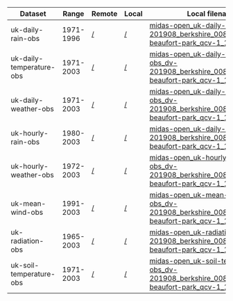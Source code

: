 | Dataset                  | Range     | Remote     | Local    | Local filename |
|--------------------------|-----------|------------|----------|----------------|
| uk-daily-rain-obs        | 1971-1996 | [/][rdr]   | [/][ldr] | [midas-open_uk-daily-rain-obs_dv-201908_berkshire_00838_bracknell-beaufort-park_qcv-1_1991.csv][ldr91] |
| uk-daily-temperature-obs | 1971-2003 | [/][rdt]   | [/][ldt] | [midas-open_uk-daily-temperature-obs_dv-201908_berkshire_00838_bracknell-beaufort-park_qcv-1_1991.csv][ldt91] |
| uk-daily-weather-obs     | 1971-2003 | [/][rdw]   | [/][ldw] | [midas-open_uk-daily-weather-obs_dv-201908_berkshire_00838_bracknell-beaufort-park_qcv-1_1995.csv][ldw91] |
| uk-hourly-rain-obs       | 1980-2003 | [/][rhr]   | [/][lhr] | [midas-open_uk-daily-rain-obs_dv-201908_berkshire_00838_bracknell-beaufort-park_qcv-1_1991.csv][lhr91] |
| uk-hourly-weather-obs    | 1972-2003 | [/][rhw]   | [/][lhw] | [midas-open_uk-hourly-weather-obs_dv-201908_berkshire_00838_bracknell-beaufort-park_qcv-1_1995.csv][lhw91] |
| uk-mean-wind-obs         | 1991-2003 | [/][rmw]   | [/][lmw] | [midas-open_uk-mean-wind-obs_dv-201908_berkshire_00838_bracknell-beaufort-park_qcv-1_1995.csv][lmw91] |
| uk-radiation-obs         | 1965-2003 | [/][rsr]   | [/][lsr] | [midas-open_uk-radiation-obs_dv-201908_berkshire_00838_bracknell-beaufort-park_qcv-1_1995.csv][lsr91] |
| uk-soil-temperature-obs  | 1971-2003 | [/][rst]   | [/][lst] | [midas-open_uk-soil-temperature-obs_dv-201908_berkshire_00838_bracknell-beaufort-park_qcv-1_1995.csv][lst91] |


[rdr]: http://dap.ceda.ac.uk/badc/ukmo-midas-open/data/uk-daily-rain-obs/dataset-version-201908/berkshire/00838_bracknell-beaufort-park/qc-version-1/
[ldr]: /badc/ukmo-midas-open/data/uk-daily-rain-obs/dataset-version-201908/berkshire/00838_bracknell-beaufort-park/qc-version-1/
[ldr91]: /badc/ukmo-midas-open/data/uk-daily-rain-obs/dataset-version-201908/berkshire/00838_bracknell-beaufort-park/qc-version-1/midas-open_uk-daily-rain-obs_dv-201908_berkshire_00838_bracknell-beaufort-park_qcv-1_1991.csv

[rdt]: http://dap.ceda.ac.uk/badc/ukmo-midas-open/data/uk-daily-temperature-obs/dataset-version-201908/berkshire/00838_bracknell-beaufort-park/qc-version-1/
[ldt]: /badc/ukmo-midas-open/data/uk-daily-temperature-obs/dataset-version-201908/berkshire/00838_bracknell-beaufort-park/qc-version-1/
[ldt91]: /badc/ukmo-midas-open/data/uk-daily-temperature-obs/dataset-version-201908/berkshire/00838_bracknell-beaufort-park/qc-version-1/midas-open_uk-daily-temperature-obs_dv-201908_berkshire_00838_bracknell-beaufort-park_qcv-1_1991.csv

[rdw]: http://dap.ceda.ac.uk/badc/ukmo-midas-open/data/uk-daily-weather-obs/dataset-version-201908/berkshire/00838_bracknell-beaufort-park/qc-version-1/
[ldw]: /badc/ukmo-midas-open/data/uk-daily-weather-obs/dataset-version-201908/berkshire/00838_bracknell-beaufort-park/qc-version-1/
[ldw91]: /badc/ukmo-midas-open/data/uk-daily-weather-obs/dataset-version-201908/berkshire/00838_bracknell-beaufort-park/qc-version-1/midas-open_uk-daily-weather-obs_dv-201908_berkshire_00838_bracknell-beaufort-park_qcv-1_1995.csv

[rhr]: http://dap.ceda.ac.uk/badc/ukmo-midas-open/data/uk-hourly-rain-obs/dataset-version-201908/berkshire/00838_bracknell-beaufort-park/qc-version-1/
[lhr]: /badc/ukmo-midas-open/data/uk-hourly-rain-obs/dataset-version-201908/berkshire/00838_bracknell-beaufort-park/qc-version-1/
[lhr91]: /badc/ukmo-midas-open/data/uk-hourly-rain-obs/dataset-version-201908/berkshire/00838_bracknell-beaufort-park/qc-version-1/midas-open_uk-hourly-rain-obs_dv-201908_berkshire_00838_bracknell-beaufort-park_qcv-1_1995.csv

[rhw]: http://dap.ceda.ac.uk/badc/ukmo-midas-open/data/uk-hourly-weather-obs/dataset-version-201908/berkshire/00838_bracknell-beaufort-park/qc-version-1/
[lhw]: /badc/ukmo-midas-open/data/uk-hourly-weather-obs/dataset-version-201908/berkshire/00838_bracknell-beaufort-park/qc-version-1/
[lhw91]: /badc/ukmo-midas-open/data/uk-hourly-weather-obs/dataset-version-201908/berkshire/00838_bracknell-beaufort-park/qc-version-1/midas-open_uk-hourly-weather-obs_dv-201908_berkshire_00838_bracknell-beaufort-park_qcv-1_1995.csv

[rmw]: http://dap.ceda.ac.uk/badc/ukmo-midas-open/data/uk-mean-wind-obs/dataset-version-201908/berkshire/00838_bracknell-beaufort-park/qc-version-1/
[lmw]: /badc/ukmo-midas-open/data/uk-mean-wind-obs/dataset-version-201908/berkshire/00838_bracknell-beaufort-park/qc-version-1/
[lmw91]: /badc/ukmo-midas-open/data/uk-mean-wind-obs/dataset-version-201908/berkshire/00838_bracknell-beaufort-park/qc-version-1/midas-open_uk-mean-wind-obs_dv-201908_berkshire_00838_bracknell-beaufort-park_qcv-1_1995.csv

[rsr]: http://dap.ceda.ac.uk/badc/ukmo-midas-open/data/uk-radiation-obs/dataset-version-201908/berkshire/00838_bracknell-beaufort-park/qc-version-1/
[lsr]: /badc/ukmo-midas-open/data/uk-radiation-obs/dataset-version-201908/berkshire/00838_bracknell-beaufort-park/qc-version-1/ 
[lsr91]: /badc/ukmo-midas-open/data/uk-radiation-obs/dataset-version-201908/berkshire/00838_bracknell-beaufort-park/qc-version-1/midas-open_uk-radiation-obs_dv-201908_berkshire_00838_bracknell-beaufort-park_qcv-1_1995.csv

[rst]: http://dap.ceda.ac.uk/badc/ukmo-midas-open/data/uk-soil-temperature-obs/dataset-version-201908/berkshire/00838_bracknell-beaufort-park/qc-version-1/
[lst]: /badc/ukmo-midas-open/data/uk-soil-temperature-obs/dataset-version-201908/berkshire/00838_bracknell-beaufort-park/qc-version-1/
[lst91]: /badc/ukmo-midas-open/data/uk-soil-temperature-obs/dataset-version-201908/berkshire/00838_bracknell-beaufort-park/qc-version-1/midas-open_uk-soil-temperature-obs_dv-201908_berkshire_00838_bracknell-beaufort-park_qcv-1_1995.csv

<!-- Scripting download...

http://dap.ceda.ac.uk/badc/ukmo-midas-open/data/uk-daily-rain-obs/dataset-version-201908/berkshire/00838_bracknell-beaufort-park/qc-version-1/midas-open_uk-daily-rain-obs_dv-201908_berkshire_00838_bracknell-beaufort-park_qcv-1_1991.csv

http://dap.ceda.ac.uk/badc/ukmo-midas-open/data/uk-daily-temperature-obs/dataset-version-201908/berkshire/00838_bracknell-beaufort-park/qc-version-1/midas-open_uk-daily-temperature-obs_dv-201908_berkshire_00838_bracknell-beaufort-park_qcv-1_1991.csv

http://dap.ceda.ac.uk/badc/ukmo-midas-open/data/uk-daily-weather-obs/dataset-version-201908/berkshire/00838_bracknell-beaufort-park/qc-version-1/midas-open_uk-daily-weather-obs_dv-201908_berkshire_00838_bracknell-beaufort-park_qcv-1_1991.csv

http://dap.ceda.ac.uk/badc/ukmo-midas-open/data/uk-hourly-rain-obs/dataset-version-201908/berkshire/00838_bracknell-beaufort-park/qc-version-1/midas-open_uk-hourly-rain-obs_dv-201908_berkshire_00838_bracknell-beaufort-park_qcv-1_1991.csv

http://dap.ceda.ac.uk/badc/ukmo-midas-open/data/uk-hourly-weather-obs/dataset-version-201908/berkshire/00838_bracknell-beaufort-park/qc-version-1/midas-open_uk-hourly-weather-obs_dv-201908_berkshire_00838_bracknell-beaufort-park_qcv-1_1991.csv

http://dap.ceda.ac.uk/badc/ukmo-midas-open/data/uk-mean-wind-obs/dataset-version-201908/berkshire/00838_bracknell-beaufort-park/qc-version-1/midas-open_uk-mean-wind-obs_dv-201908_berkshire_00838_bracknell-beaufort-park_qcv-1_1991.csv

http://dap.ceda.ac.uk/badc/ukmo-midas-open/data/uk-radiation-obs/dataset-version-201908/berkshire/00838_bracknell-beaufort-park/qc-version-1/midas-open_uk-radiation-obs_dv-201908_berkshire_00838_bracknell-beaufort-park_qcv-1_1991.csv

http://dap.ceda.ac.uk/badc/ukmo-midas-open/data/uk-soil-temperature-obs/dataset-version-201908/berkshire/00838_bracknell-beaufort-park/qc-version-1/midas-open_uk-soil-temperature-obs_dv-201908_berkshire_00838_bracknell-beaufort-park_qcv-1_1991.csv


mkdir -p badc/ukmo-midas-open/data/uk-daily-rain-obs/dataset-version-201908/berkshire/00838_bracknell-beaufort-park/qc-version-1/
mkdir -p badc/ukmo-midas-open/data/uk-daily-temperature-obs/dataset-version-201908/berkshire/00838_bracknell-beaufort-park/qc-version-1/
mkdir -p badc/ukmo-midas-open/data/uk-daily-weather-obs/dataset-version-201908/berkshire/00838_bracknell-beaufort-park/qc-version-1/
mkdir -p badc/ukmo-midas-open/data/uk-hourly-rain-obs/dataset-version-201908/berkshire/00838_bracknell-beaufort-park/qc-version-1/
mkdir -p badc/ukmo-midas-open/data/uk-hourly-weather-obs/dataset-version-201908/berkshire/00838_bracknell-beaufort-park/qc-version-1/
mkdir -p badc/ukmo-midas-open/data/uk-mean-wind-obs/dataset-version-201908/berkshire/00838_bracknell-beaufort-park/qc-version-1/
mkdir -p badc/ukmo-midas-open/data/uk-radiation-obs/dataset-version-201908/berkshire/00838_bracknell-beaufort-park/qc-version-1/ 
mkdir -p badc/ukmo-midas-open/data/uk-soil-temperature-obs/dataset-version-201908/berkshire/00838_bracknell-beaufort-park/qc-version-1/


mv midas-open_uk-daily-rain-obs_dv-201908_berkshire_00838_bracknell-beaufort-park_qcv-1_1991.csv badc/ukmo-midas-open/data/uk-daily-rain-obs/dataset-version-201908/berkshire/00838_bracknell-beaufort-park/qc-version-1/
mv midas-open_uk-daily-temperature-obs_dv-201908_berkshire_00838_bracknell-beaufort-park_qcv-1_1991.csv badc/ukmo-midas-open/data/uk-daily-temperature-obs/dataset-version-201908/berkshire/00838_bracknell-beaufort-park/qc-version-1/
mv midas-open_uk-daily-weather-obs_dv-201908_berkshire_00838_bracknell-beaufort-park_qcv-1_1991.csv badc/ukmo-midas-open/data/uk-daily-weather-obs/dataset-version-201908/berkshire/00838_bracknell-beaufort-park/qc-version-1/
mv midas-open_uk-hourly-rain-obs_dv-201908_berkshire_00838_bracknell-beaufort-park_qcv-1_1991.csv badc/ukmo-midas-open/data/uk-hourly-rain-obs/dataset-version-201908/berkshire/00838_bracknell-beaufort-park/qc-version-1/
mv midas-open_uk-hourly-weather-obs_dv-201908_berkshire_00838_bracknell-beaufort-park_qcv-1_1991.csv badc/ukmo-midas-open/data/uk-hourly-weather-obs/dataset-version-201908/berkshire/00838_bracknell-beaufort-park/qc-version-1/
mv midas-open_uk-mean-wind-obs_dv-201908_berkshire_00838_bracknell-beaufort-park_qcv-1_1991.csv badc/ukmo-midas-open/data/uk-mean-wind-obs/dataset-version-201908/berkshire/00838_bracknell-beaufort-park/qc-version-1/
mv midas-open_uk-radiation-obs_dv-201908_berkshire_00838_bracknell-beaufort-park_qcv-1_1991.csv badc/ukmo-midas-open/data/uk-radiation-obs/dataset-version-201908/berkshire/00838_bracknell-beaufort-park/qc-version-1/ 
mv midas-open_uk-soil-temperature-obs_dv-201908_berkshire_00838_bracknell-beaufort-park_qcv-1_1991.csv badc/ukmo-midas-open/data/uk-soil-temperature-obs/dataset-version-201908/berkshire/00838_bracknell-beaufort-park/qc-version-1/


-->
